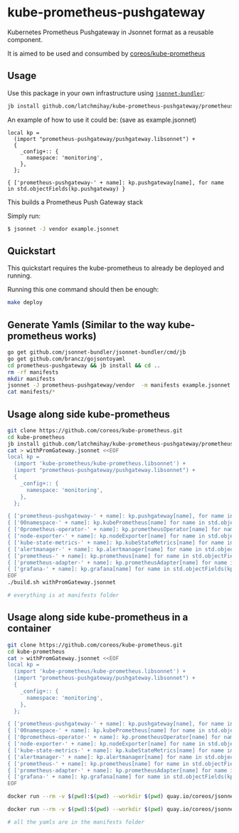 # kube-prometheus-pushgateway
Kubernetes Prometheus Pushgateway in Jsonnet format as a reusable component.

It is aimed to be used and consumbed by [coreos/kube-prometheus](https://github.com/coreos/kube-prometheus)

## Usage

Use this package in your own infrastructure using [`jsonnet-bundler`](https://github.com/jsonnet-bundler/jsonnet-bundler):

```bash
jb install github.com/latchmihay/kube-prometheus-pushgateway/prometheus-pushgateway
```

An example of how to use it could be: (save as example.jsonnet)
```jsonnet
local kp =
  (import "prometheus-pushgateway/pushgateway.libsonnet") +
  {
    _config+:: {
      namespace: 'monitoring',
    },
  };

{ ['prometheus-pushgateway-' + name]: kp.pushgateway[name], for name in std.objectFields(kp.pushgateway) }
```

This builds a Prometheus Push Gateway stack

Simply run:

```bash
$ jsonnet -J vendor example.jsonnet
```

## Quickstart
This quickstart requires the kube-prometheus to already be deployed and running.

Running this one command should then be enough:

```bash
make deploy
```

## Generate Yamls (Similar to the way kube-prometheus works)
```bash
go get github.com/jsonnet-bundler/jsonnet-bundler/cmd/jb
go get github.com/brancz/gojsontoyaml
cd prometheus-pushgateway && jb install && cd ..
rm -rf manifests
mkdir manifests
jsonnet -J prometheus-pushgateway/vendor  -m manifests example.jsonnet | xargs -I{} sh -c 'cat {} | gojsontoyaml > {}.yaml; rm -f {}' -- {}
cat manifests/*
```

## Usage along side kube-prometheus
```bash
git clone https://github.com/coreos/kube-prometheus.git
cd kube-prometheus
jb install github.com/latchmihay/kube-prometheus-pushgateway/prometheus-pushgateway
cat > withPromGateway.jsonnet <<EOF
local kp =
  (import 'kube-prometheus/kube-prometheus.libsonnet') +
  (import "prometheus-pushgateway/pushgateway.libsonnet") +
  {
    _config+:: {
      namespace: 'monitoring',
    },
  };

{ ['prometheus-pushgateway-' + name]: kp.pushgateway[name], for name in std.objectFields(kp.pushgateway) } +
{ ['00namespace-' + name]: kp.kubePrometheus[name] for name in std.objectFields(kp.kubePrometheus) } +
{ ['0prometheus-operator-' + name]: kp.prometheusOperator[name] for name in std.objectFields(kp.prometheusOperator) } +
{ ['node-exporter-' + name]: kp.nodeExporter[name] for name in std.objectFields(kp.nodeExporter) } +
{ ['kube-state-metrics-' + name]: kp.kubeStateMetrics[name] for name in std.objectFields(kp.kubeStateMetrics) } +
{ ['alertmanager-' + name]: kp.alertmanager[name] for name in std.objectFields(kp.alertmanager) } +
{ ['prometheus-' + name]: kp.prometheus[name] for name in std.objectFields(kp.prometheus) } +
{ ['prometheus-adapter-' + name]: kp.prometheusAdapter[name] for name in std.objectFields(kp.prometheusAdapter) } +
{ ['grafana-' + name]: kp.grafana[name] for name in std.objectFields(kp.grafana) }
EOF
./build.sh withPromGateway.jsonnet

# everything is at manifests folder
```

## Usage along side kube-prometheus in a container
```bash
git clone https://github.com/coreos/kube-prometheus.git
cd kube-prometheus
cat > withPromGateway.jsonnet <<EOF
local kp =
  (import 'kube-prometheus/kube-prometheus.libsonnet') +
  (import "prometheus-pushgateway/pushgateway.libsonnet") +
  {
    _config+:: {
      namespace: 'monitoring',
    },
  };

{ ['prometheus-pushgateway-' + name]: kp.pushgateway[name], for name in std.objectFields(kp.pushgateway) } +
{ ['00namespace-' + name]: kp.kubePrometheus[name] for name in std.objectFields(kp.kubePrometheus) } +
{ ['0prometheus-operator-' + name]: kp.prometheusOperator[name] for name in std.objectFields(kp.prometheusOperator) } +
{ ['node-exporter-' + name]: kp.nodeExporter[name] for name in std.objectFields(kp.nodeExporter) } +
{ ['kube-state-metrics-' + name]: kp.kubeStateMetrics[name] for name in std.objectFields(kp.kubeStateMetrics) } +
{ ['alertmanager-' + name]: kp.alertmanager[name] for name in std.objectFields(kp.alertmanager) } +
{ ['prometheus-' + name]: kp.prometheus[name] for name in std.objectFields(kp.prometheus) } +
{ ['prometheus-adapter-' + name]: kp.prometheusAdapter[name] for name in std.objectFields(kp.prometheusAdapter) } +
{ ['grafana-' + name]: kp.grafana[name] for name in std.objectFields(kp.grafana) }
EOF

docker run --rm -v $(pwd):$(pwd) --workdir $(pwd) quay.io/coreos/jsonnet-ci jb install github.com/latchmihay/kube-prometheus-pushgateway/prometheus-pushgateway

docker run --rm -v $(pwd):$(pwd) --workdir $(pwd) quay.io/coreos/jsonnet-ci ./build.sh withPromGateway.jsonnet

# all the yamls are in the manifests folder
```
